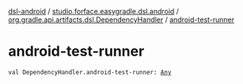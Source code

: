 [dsl-android](../../index.md) / [studio.forface.easygradle.dsl.android](../index.md) / [org.gradle.api.artifacts.dsl.DependencyHandler](index.md) / [android-test-runner](./android-test-runner.md)

# android-test-runner

`val DependencyHandler.android-test-runner: `[`Any`](https://kotlinlang.org/api/latest/jvm/stdlib/kotlin/-any/index.html)